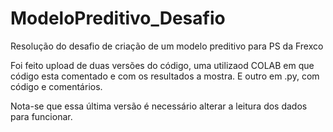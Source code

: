 # ModeloPreditivo_Desafio
Resolução do desafio de criação de um modelo preditivo para PS da Frexco

Foi feito upload de duas versões do código, uma utilizaod COLAB em que código esta comentado e com os resultados a mostra. E outro em .py, com código e comentários. 

Nota-se que essa última versão é necessário alterar a leitura dos dados para funcionar.
